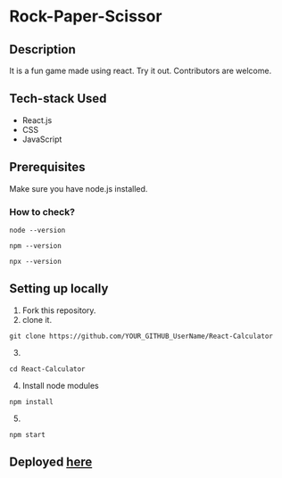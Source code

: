 # Rock-Paper-Scissor

## Description
It is a fun game made using react. Try it out. 
Contributors are welcome.
## Tech-stack Used
- React.js
- CSS
- JavaScript

## Prerequisites

Make sure you have node.js installed.

### How to check?
 ```
 node --version
 ```
 ```
 npm --version
 ```
 ```
 npx --version
 ```

## Setting up locally
1. Fork this repository.
2. clone it.
 ```
 git clone https://github.com/YOUR_GITHUB_UserName/React-Calculator
 ```
3. 
 ```
 cd React-Calculator
 ```
4. Install node modules
 ```
 npm install
 ```
5. 
 ```
 npm start
 ```
   

## Deployed [here](https://react-calculator-mukul.netlify.app/)

